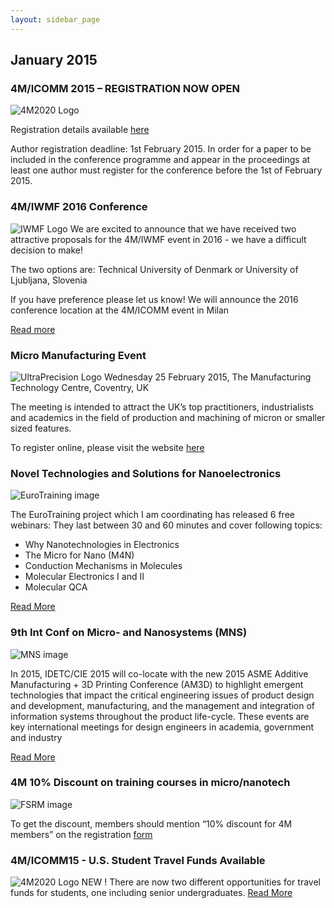 ```yaml
---
layout: sidebar_page
---
```


## January 2015

### 4M/ICOMM 2015 – REGISTRATION NOW OPEN

![4M2020 Logo](/4m-association/assets/images/files/conference.jpg)

Registration details available [here](/4m-association/content/Conference-Registration)

Author registration deadline: 1st February 2015. In order for a paper to be included in the conference programme and appear in the proceedings at least one author must register for the conference before the 1st of February 2015.


### 4M/IWMF 2016 Conference

![IWMF Logo](/4m-association/assets/images/files/2016-conference.jpg)
We are excited to announce that we have received two attractive proposals for the 4M/IWMF event in 2016 - we have a difficult decision to make!

The two options are:
Technical University of Denmark or University of Ljubljana, Slovenia

If you have preference please let us know! We will announce the 2016 conference location at the 4M/ICOMM event in Milan

[Read more](/4m-association/content/4MIWMF-2016-Proposals.html)

### Micro Manufacturing Event

![UltraPrecision Logo](/4m-association/assets/images/files/up-event.jpg)
Wednesday 25 February 2015, The Manufacturing Technology Centre, Coventry, UK

The meeting is intended to attract the UK’s top practitioners, industrialists and academics in the field of production and machining of micron or smaller sized features. 


To register online, please visit the website [here](http://www.ultraprecision.org/news/events/micro-manufacturing-2/)


### Novel Technologies and Solutions for Nanoelectronics

![EuroTraining image](/4m-association/assets/images/files/euro-traning.jpg)

The EuroTraining project which I am coordinating has released 6 free webinars:
They last between 30 and 60 minutes and cover following topics:
- Why Nanotechnologies in Electronics
- The Micro for Nano (M4N)
- Conduction Mechanisms in Molecules
- Molecular Electronics I and II
- Molecular QCA

[Read More](http://www.eurotraining.net/webinars.php)


### 9th Int Conf on Micro- and Nanosystems (MNS)

![MNS image](/4m-association/assets/images/files/mns.jpg)

In 2015, IDETC/CIE 2015 will co-locate with the new 2015 ASME Additive Manufacturing + 3D Printing Conference (AM3D) to highlight emergent technologies that impact the critical engineering issues of product design and development, manufacturing, and the management and integration of information systems throughout the product life-cycle. These events are key international meetings for design engineers in academia, government and industry

[Read More](http://www.asmeconferences.org/IDETC2015/index.cfm)


### 4M 10% Discount on training courses in micro/nanotech

![FSRM image](/4m-association/assets/images/files/fsrm.jpg)

To get the discount, members should mention “10% discount for 4M members” on the registration [form](http://www.fsrm.ch/agendas/Micro-et-Nano-Technologies/)



### 4M/ICOMM15 - U.S. Student Travel Funds Available

![4M2020 Logo](/4m-association/assets/images/files/conference.jpg)
NEW ! There are now two different opportunities for travel funds for students, one including senior undergraduates.
[Read More](http://www.4m-icomm-2015.polimi.it/travel_fund.php)
